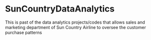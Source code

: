 # SunCountryDataAnalytics
This is past of the data analytics projects/codes that allows sales and marketing department of Sun Country Airline to oversee the customer purchase patterns
